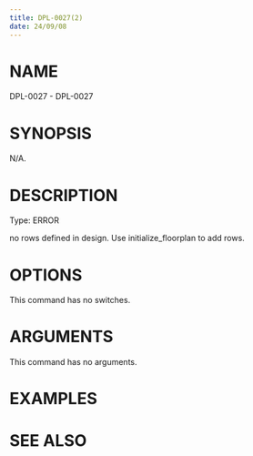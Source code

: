 ```yaml
---
title: DPL-0027(2)
date: 24/09/08
---
```


# NAME

DPL-0027 - DPL-0027

# SYNOPSIS

N/A.

# DESCRIPTION

Type: ERROR

no rows defined in design. Use initialize_floorplan to add rows.

# OPTIONS

This command has no switches.

# ARGUMENTS

This command has no arguments.

# EXAMPLES

# SEE ALSO
